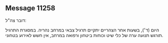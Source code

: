 ## Message 11258

דובר צה"ל:

היום (ד׳), בשעות אחר הצהריים יתקיים תרגיל צבאי במרחב נהריה. במסגרת התרגיל תורגש תנועה ערה של כלי שיט וכוחות ביטחון ורפואה במרחב, אין חשש לאירוע בטחוני.

